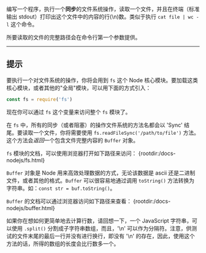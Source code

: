 编写一个程序，执行一个**同步**的文件系统操作，读取一个文件，并且在终端（标准输出 stdout）打印出这个文件中的内容的行(\n)数。类似于执行 `cat file | wc -l` 这个命令。

所要读取的文件的完整路径会在命令行第一个参数提供。


----------------------------------------------------------------------
## 提示

要执行一个对文件系统的操作，你将会用到 `fs` 这个 Node 核心模块。要加载这类核心模块，或者其他的"全局"模块，可以用下面的方式引入：

```js
const fs = require('fs')
```

现在你可以通过 `fs` 这个变量来访问整个 `fs` 模块了。

在 `fs` 中，所有的同步（或者阻塞）的操作文件系统的方法名都会以 'Sync' 结尾。要读取一个文件，你将需要使用  `fs.readFileSync('/path/to/file')` 方法。这个方法会*返回*一个包含文件完整内容的 `Buffer` 对象。

`fs` 模块的文档，可以使用浏览器打开如下路径来访问：
  {rootdir:/docs-nodejs/fs.html}

`Buffer` 对象是 Node 用来高效处理数据的方式，无论该数据是 ascii 还是二进制文件，或者其他的格式。`Buffer` 可以很容易地通过调用 `toString()` 方法转换为字符串。如：`const str = buf.toString()`。

`Buffer` 的文档可以通过浏览器访问如下路径来查看：
  {rootdir:/docs-nodejs/buffer.html}

如果你在想如何更简单地去计算行数，请回想一下，一个 JavaScript 字符串，可以使用 `.split()` 分割成子字符串数组，而且，'\n' 可以作为分隔符。注意，供测试的文件末尾的最后一行并没有进行换行，即没有 '\n' 的存在，因此，使用这个方法的话，所得的数组的长度会比行数多一个。
